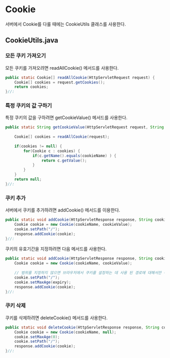 # Cookie

서버에서 Cookie를 다룰 때에는 CookieUtils 클래스를 사용한다.

## CookieUtils.java

### 모든 쿠키 가져오기

모든 쿠키를 가져오려면 readAllCookie() 메서드를 사용한다.

```java
public static Cookie[] readAllCookie(HttpServletRequest request) {
	Cookie[] cookies = request.getCookies();
	return cookies;
}//:
```

### 특정 쿠키의 값 구하기

특정 쿠키의 값을 구하려면 getCookieValue() 메서드를 사용한다.

```java
public static String getCookieValue(HttpServletRequest request, String cookieName) {
		
	Cookie[] cookies = readAllCookie(request);
		
	if(cookies != null) {
		for(Cookie c : cookies) {
			if(c.getName().equals(cookieName) ) {
				return c.getValue();
			}
		}
	}
	return null; 
}//:
```

### 쿠키 추가

서버에서 쿠키를 추가하려면 addCookie() 메서드를 이용한다.

```java
public static void addCookie(HttpServletResponse response, String cookieName, String cookieValue) {
	Cookie cookie = new Cookie(cookieName, cookieValue);
	cookie.setPath("/");
	response.addCookie(cookie);
}//:
```

쿠키의 유효기간을 지정하려면 다음 메서드를 사용한다.

```java
public static void addCookie(HttpServletResponse response, String cookieName, String cookieValue, int expiry) {
	Cookie cookie = new Cookie(cookieName, cookieValue);
		
	// 범위를 지정하지 않으면 브라우저에서 쿠키를 설정하는 데 사용 된 경로에 대해서만 쿠키가 서버로 전송됩니다.
	cookie.setPath("/");
	cookie.setMaxAge(expiry);
	response.addCookie(cookie);
}//:
```

### 쿠키 삭제

쿠키를 삭제하려면 deleteCookie() 메서드를 사용한다.

```java
public static void deleteCookie(HttpServletResponse response, String cookieName) {
	Cookie cookie = new Cookie(cookieName, null);
	cookie.setMaxAge(0);
	cookie.setPath("/");
	response.addCookie(cookie);
}//:
```
